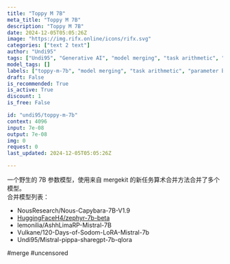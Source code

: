 ```yaml
---
title: "Toppy M 7B"
meta_title: "Toppy M 7B"
description: "Toppy M 7B"
date: 2024-12-05T05:05:26Z
image: "https://img.rifx.online/icons/rifx.svg"
categories: ["text 2 text"]
author: "Undi95"
tags: ["Undi95", "Generative AI", "model merging", "task arithmetic", "Machine Learning", "Uncensored", "Programming", "Technology", "toppy-m-7b", "uncensored AI", "parameter blending"]
model_tags: []
labels: ["toppy-m-7b", "model merging", "task arithmetic", "parameter blending", "uncensored AI"]
draft: False
is_recommended: True
is_active: True
discount: 1
is_free: False

id: "undi95/toppy-m-7b"
context: 4096
input: 7e-08
output: 7e-08
img: 0
request: 0
last_updated: 2024-12-05T05:05:26Z

---
```


一个野生的 7B 参数模型，使用来自 mergekit 的新任务算术合并方法合并了多个模型。  
合并模型列表：  
- NousResearch/Nous-Capybara-7B-V1.9  
- [HuggingFaceH4/zephyr-7b-beta](/huggingfaceh4/zephyr-7b-beta)  
- lemonilia/AshhLimaRP-Mistral-7B  
- Vulkane/120-Days-of-Sodom-LoRA-Mistral-7b  
- Undi95/Mistral-pippa-sharegpt-7b-qlora  

#merge #uncensored  

